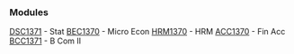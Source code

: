 
### Modules
[DSC1371](https://lms.mgt.sjp.ac.lk/course/view.php?id=3223) - Stat
[BEC1370](https://lms.mgt.sjp.ac.lk/course/view.php?id=2765) - Micro Econ
[HRM1370](https://lms.mgt.sjp.ac.lk/course/view.php?id=3163) - HRM
[ACC1370](https://lms.mgt.sjp.ac.lk/course/view.php?id=3164) - Fin Acc
[BCC1371](https://lms.mgt.sjp.ac.lk/course/view.php?id=3183) - B Com II